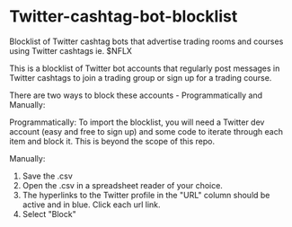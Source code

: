 # Twitter-cashtag-bot-blocklist
Blocklist of Twitter cashtag bots that advertise trading rooms and courses using Twitter cashtags ie. $NFLX

This is a blocklist of Twitter bot accounts that regularly post messages in Twitter cashtags to join a trading group or sign up for a trading course.

There are two ways to block these accounts - Programmatically and Manually:

Programmatically:
To import the blocklist, you will need a Twitter dev account (easy and free to sign up) and some code to iterate through each item and block it. 
This is beyond the scope of this repo.

Manually:
1) Save the .csv
2) Open the .csv in a spreadsheet reader of your choice. 
3) The hyperlinks to the Twitter profile in the "URL" column should be active and in blue. Click each url link.
4) Select "Block"
